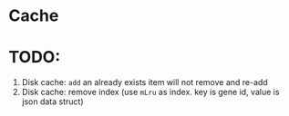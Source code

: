 # Cache

# TODO: 
1. Disk cache: `add` an already exists item will not remove and re-add
2. Disk cache: remove index (use `mLru` as index. key is gene id, value is json data struct)
